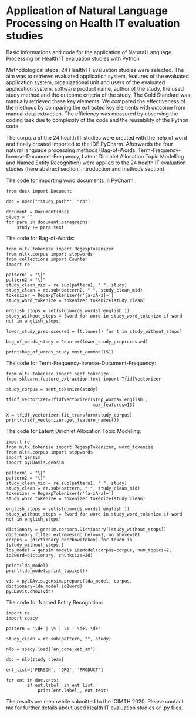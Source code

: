 # Application of Natural Language Processing on Health IT evaluation studies

Basic informations and code for the application of Natural Language Processing on Health IT evaluation studies with Python

Methodological steps:
24 Health IT evaluation studies were selected. The aim was to retrieve: evaluated application system, features of the evaluated application system, organizational unit and users of the evaluated application system, software product name, author of the study, the used study method and the outcome criteria of the study. The Gold Standard was manually retrieved these key elements. We compared the effectiveness of the methods by comparing the extracted key elements with outcome from manual data extraction. The efficiency was measured by observing the coding task due to complexity of the code and the reusability of the Python code. 

The corpora of the 24 health IT studies were created with the help of word and finally created imported to the IDE PyCharm. Afterwards the four natural language processing methods (Bag-of-Words, Term-Frequency-Inverse-Document-Frequency, Latent Dirichlet Allocation Topic Modelling and Named Entity Recognition) were applied to the 24 health IT evaluation studies (here abstract section, introduction and methods section).

The code for importing word documents in PyCharm:

```
from docx import Document

doc = open("*study_path*", "rb")

document = Document(doc)
study = ""
for para in document.paragraphs:
    study += para.text
```

The code for Bag-of-Words:

```
from nltk.tokenize import RegexpTokenizer
from nltk.corpus import stopwords
from collections import Counter
import re

pattern1 = "\["
pattern2 = "\]"
study_clean_mid = re.sub(pattern1, " ", study)
study_clean = re.sub(pattern2, " ", study_clean_mid)
tokenizer = RegexpTokenizer(r'[a-zA-z]+')
study_word_tokenize = tokenizer.tokenize(study_clean)

english_stops = set(stopwords.words('english'))
study_without_stops = [word for word in study_word_tokenize if word not in english_stops]

lower_study_preprocessed = [t.lower() for t in study_without_stops]

bag_of_words_study = Counter(lower_study_preprocessed)

print(bag_of_words_study.most_common(15))
```

The code for Term-Frequency-Inverse-Document-Frequency:

```
from nltk.tokenize import sent_tokenize
from sklearn.feature_extraction.text import TfidfVectorizer

study_corpus = sent_tokenize(study)

tfidf_vectorizer=TfidfVectorizer(stop_words='english',
                                 max_features=15)

X = tfidf_vectorizer.fit_transform(study_corpus)
print(tfidf_vectorizer.get_feature_names())
```

The code for Latent Dirichlet Allocation Topic Modeling:

```
import re
from nltk.tokenize import RegexpTokenizer, word_tokenize
from nltk.corpus import stopwords
import gensim
import pyLDAvis.gensim

pattern1 = "\["
pattern2 = "\]"
study_clean_mid = re.sub(pattern1, " ", study)
study_clean = re.sub(pattern, " ", study_clean_mid)
tokenizer = RegexpTokenizer(r'[a-zA-z]+')
study_word_tokenize = tokenizer.tokenize(study_clean)

english_stops = set(stopwords.words('english'))
study_without_stops = [word for word in study_word_tokenize if word not in english_stops]

dictionary = gensim.corpora.Dictionary([study_without_stops])
dictionary.filter_extremes(no_below=1, no_above=20)
corpus = [dictionary.doc2bow(token) for token in [study_without_stops]]
lda_model = gensim.models.LdaModel(corpus=corpus, num_topics=2,
id2word=dictionary, chunksize=20)

print(lda_model)
print(lda_model.print_topics())

vis = pyLDAvis.gensim.prepare(lda_model, corpus, dictionary=lda_model.id2word)
pyLDAvis.show(vis)
```

The code for Named Entity Recognition:

```
import re
import spacy

pattern = '\d+ | \% | \$ | \d+\.\d+'

study_clean = re.sub(pattern, "", study)

nlp = spacy.load('en_core_web_sm')

doc = nlp(study_clean)

ent_list=['PERSON', 'ORG', 'PRODUCT']

for ent in doc.ents:
        if ent.label_ in ent_list:
            print(ent.label_, ent.text)
```

The results are meanwhile submitted to the ICIMTH 2020. Please contact me for further details about used Health IT evaluation studies or .py files.
